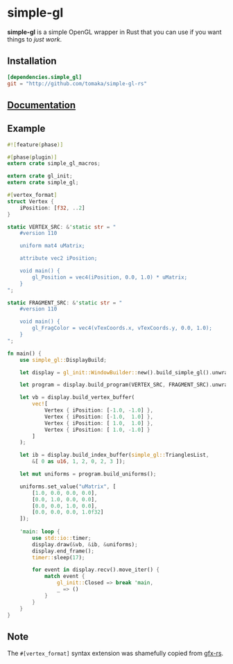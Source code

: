 # simple-gl

**simple-gl** is a simple OpenGL wrapper in Rust that you can use if you want things to *just work*.

## Installation

```toml
[dependencies.simple_gl]
git = "http://github.com/tomaka/simple-gl-rs"
```

## [Documentation](http://rust-ci.org/tomaka/simple-gl-rs/doc/simple_gl/index.html)

## Example

```rust
#![feature(phase)]

#[phase(plugin)]
extern crate simple_gl_macros;

extern crate gl_init;
extern crate simple_gl;

#[vertex_format]
struct Vertex {
    iPosition: [f32, ..2]
}

static VERTEX_SRC: &'static str = "
    #version 110

    uniform mat4 uMatrix;

    attribute vec2 iPosition;

    void main() {
        gl_Position = vec4(iPosition, 0.0, 1.0) * uMatrix;
    }
";

static FRAGMENT_SRC: &'static str = "
    #version 110

    void main() {
        gl_FragColor = vec4(vTexCoords.x, vTexCoords.y, 0.0, 1.0);
    }
";

fn main() {
    use simple_gl::DisplayBuild;

    let display = gl_init::WindowBuilder::new().build_simple_gl().unwrap();

    let program = display.build_program(VERTEX_SRC, FRAGMENT_SRC).unwrap();

    let vb = display.build_vertex_buffer(
        vec![
            Vertex { iPosition: [-1.0, -1.0] },
            Vertex { iPosition: [-1.0,  1.0] },
            Vertex { iPosition: [ 1.0,  1.0] },
            Vertex { iPosition: [ 1.0, -1.0] }
        ]
    );

    let ib = display.build_index_buffer(simple_gl::TrianglesList,
        &[ 0 as u16, 1, 2, 0, 2, 3 ]);

    let mut uniforms = program.build_uniforms();

    uniforms.set_value("uMatrix", [
        [1.0, 0.0, 0.0, 0.0],
        [0.0, 1.0, 0.0, 0.0],
        [0.0, 0.0, 1.0, 0.0],
        [0.0, 0.0, 0.0, 1.0f32]
    ]);
    
    'main: loop {
        use std::io::timer;
        display.draw(&vb, &ib, &uniforms);
        display.end_frame();
        timer::sleep(17);

        for event in display.recv().move_iter() {
            match event {
                gl_init::Closed => break 'main,
                _ => ()
            }
        }
    }
}
```

## Note

The `#[vertex_format]` syntax extension was shamefully copied from [gfx-rs](https://github.com/gfx-rs/gfx-rs).
